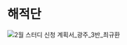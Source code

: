 # 해적단

![2월 스터디 신청 계획서_광주_3반_최규환](https://github.com/user-attachments/assets/b2122147-4896-4bb9-98bb-b4af3e7cff8c)
